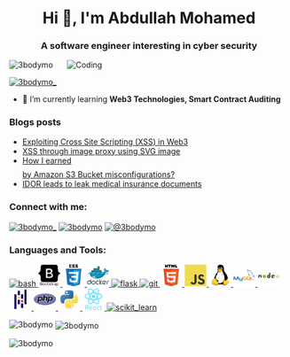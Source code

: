 <h1 align="center">Hi 👋, I'm Abdullah Mohamed</h1>
<h3 align="center">A software engineer interesting in cyber security</h3>
<img align="right" alt="Coding" width="400" src="https://i.ibb.co/K6CQQKB/1-z-Vn-WJty-GOX-k-UIDm6cc-Cf-Q.gif">

<p align="left"> <img src="https://komarev.com/ghpvc/?username=3bodymo&label=Profile%20views&color=0e75b6&style=flat" alt="3bodymo" /> </p>

<p align="left"> <a href="https://twitter.com/3bodymo_" target="blank"><img src="https://img.shields.io/twitter/follow/3bodymo_?logo=twitter&style=for-the-badge" alt="3bodymo_" /></a> </p>

- 🌱 I’m currently learning **Web3 Technologies, Smart Contract Auditing**

### Blogs posts
<!-- BLOG-POST-LIST:START -->
- [Exploiting Cross Site Scripting &lpar;XSS&rpar; in Web3](https://3bodymo.medium.com/exploiting-cross-site-scripting-xss-in-web3-c8e00aeea22a?source=rss-1eb5d4db500c------2)
- [XSS through image proxy using SVG image](https://3bodymo.medium.com/xss-through-image-proxy-using-svg-image-49cdf955cf4f?source=rss-1eb5d4db500c------2)
- [How I earned $$$$ by Amazon S3 Bucket misconfigurations?](https://3bodymo.medium.com/how-i-earned-by-amazon-s3-bucket-misconfigurations-29d51ee510de?source=rss-1eb5d4db500c------2)
- [IDOR leads to leak medical insurance documents](https://3bodymo.medium.com/idor-leads-to-leak-medical-insurance-documents-8779715074be?source=rss-1eb5d4db500c------2)
<!-- BLOG-POST-LIST:END -->

<h3 align="left">Connect with me:</h3>
<p align="left">
<a href="https://twitter.com/3bodymo_" target="blank"><img align="center" src="https://raw.githubusercontent.com/rahuldkjain/github-profile-readme-generator/master/src/images/icons/Social/twitter.svg" alt="3bodymo_" height="30" width="40" /></a>
<a href="https://linkedin.com/in/3bodymo" target="blank"><img align="center" src="https://raw.githubusercontent.com/rahuldkjain/github-profile-readme-generator/master/src/images/icons/Social/linked-in-alt.svg" alt="3bodymo" height="30" width="40" /></a>
<a href="https://3bodymo.medium.com" target="blank"><img align="center" src="https://raw.githubusercontent.com/rahuldkjain/github-profile-readme-generator/master/src/images/icons/Social/medium.svg" alt="@3bodymo" height="30" width="40" /></a>
</p>

<h3 align="left">Languages and Tools:</h3>
<p align="left"> <a href="https://www.gnu.org/software/bash/" target="_blank" rel="noreferrer"> <img src="https://www.vectorlogo.zone/logos/gnu_bash/gnu_bash-icon.svg" alt="bash" width="40" height="40"/> </a> <a href="https://getbootstrap.com" target="_blank" rel="noreferrer"> <img src="https://raw.githubusercontent.com/devicons/devicon/master/icons/bootstrap/bootstrap-plain-wordmark.svg" alt="bootstrap" width="40" height="40"/> </a> <a href="https://www.w3schools.com/css/" target="_blank" rel="noreferrer"> <img src="https://raw.githubusercontent.com/devicons/devicon/master/icons/css3/css3-original-wordmark.svg" alt="css3" width="40" height="40"/> </a> <a href="https://www.docker.com/" target="_blank" rel="noreferrer"> <img src="https://raw.githubusercontent.com/devicons/devicon/master/icons/docker/docker-original-wordmark.svg" alt="docker" width="40" height="40"/> </a> <a href="https://flask.palletsprojects.com/" target="_blank" rel="noreferrer"> <img src="https://www.vectorlogo.zone/logos/pocoo_flask/pocoo_flask-icon.svg" alt="flask" width="40" height="40"/> </a> <a href="https://git-scm.com/" target="_blank" rel="noreferrer"> <img src="https://www.vectorlogo.zone/logos/git-scm/git-scm-icon.svg" alt="git" width="40" height="40"/> </a> <a href="https://www.w3.org/html/" target="_blank" rel="noreferrer"> <img src="https://raw.githubusercontent.com/devicons/devicon/master/icons/html5/html5-original-wordmark.svg" alt="html5" width="40" height="40"/> </a> <a href="https://developer.mozilla.org/en-US/docs/Web/JavaScript" target="_blank" rel="noreferrer"> <img src="https://raw.githubusercontent.com/devicons/devicon/master/icons/javascript/javascript-original.svg" alt="javascript" width="40" height="40"/> </a> <a href="https://www.linux.org/" target="_blank" rel="noreferrer"> <img src="https://raw.githubusercontent.com/devicons/devicon/master/icons/linux/linux-original.svg" alt="linux" width="40" height="40"/> </a> <a href="https://www.mysql.com/" target="_blank" rel="noreferrer"> <img src="https://raw.githubusercontent.com/devicons/devicon/master/icons/mysql/mysql-original-wordmark.svg" alt="mysql" width="40" height="40"/> </a> <a href="https://nodejs.org" target="_blank" rel="noreferrer"> <img src="https://raw.githubusercontent.com/devicons/devicon/master/icons/nodejs/nodejs-original-wordmark.svg" alt="nodejs" width="40" height="40"/> </a> <a href="https://pandas.pydata.org/" target="_blank" rel="noreferrer"> <img src="https://raw.githubusercontent.com/devicons/devicon/2ae2a900d2f041da66e950e4d48052658d850630/icons/pandas/pandas-original.svg" alt="pandas" width="40" height="40"/> </a> <a href="https://www.php.net" target="_blank" rel="noreferrer"> <img src="https://raw.githubusercontent.com/devicons/devicon/master/icons/php/php-original.svg" alt="php" width="40" height="40"/> </a> <a href="https://www.python.org" target="_blank" rel="noreferrer"> <img src="https://raw.githubusercontent.com/devicons/devicon/master/icons/python/python-original.svg" alt="python" width="40" height="40"/> </a> <a href="https://reactjs.org/" target="_blank" rel="noreferrer"> <img src="https://raw.githubusercontent.com/devicons/devicon/master/icons/react/react-original-wordmark.svg" alt="react" width="40" height="40"/> </a> <a href="https://scikit-learn.org/" target="_blank" rel="noreferrer"> <img src="https://upload.wikimedia.org/wikipedia/commons/0/05/Scikit_learn_logo_small.svg" alt="scikit_learn" width="40" height="40"/> </a> </p>

<p><img align="left" src="https://github-readme-stats.vercel.app/api/top-langs?username=3bodymo&show_icons=true&locale=en&layout=compact" alt="3bodymo" /></p>

<p>&nbsp;<img align="center" src="https://github-readme-stats.vercel.app/api?username=3bodymo&show_icons=true&locale=en" alt="3bodymo" /></p>

<p><img align="center" src="https://github-readme-streak-stats.herokuapp.com/?user=3bodymo&" alt="3bodymo" /></p>
